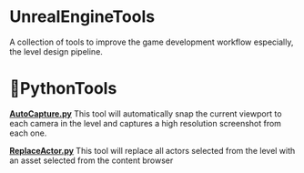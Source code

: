 # UnrealEngineTools
A collection of tools to improve the game development workflow especially, the level design pipeline.

# 🔧PythonTools

**[AutoCapture.py](../main/PythonTools/AutoCapture.py)**
This tool will automatically snap the current viewport to each camera in the level and captures a high resolution screenshot from each one.

**[ReplaceActor.py](../main/PythonTools/ReplaceActor.py)**
This tool will replace all actors selected from the level with an asset selected from the content browser

